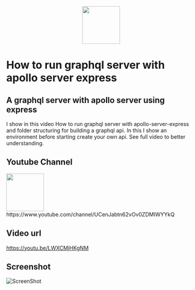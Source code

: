 <img src="https://res.cloudinary.com/dbjrx698c/image/upload/v1704611347/logo_w4vxp0.png" width="100" height="100" style="display: block; margin: 0 auto;">

# How to run graphql server with apollo server express

## A graphql server with apollo server using express
I show in this video How to run graphql server with apollo-server-express and folder structuring for building a graphql api. In this I show an environment before starting create your own api. See full video to better understanding.

## Youtube Channel
<img src="https://lh3.googleusercontent.com/d/1TahrzXTmSlN2KDtcZ3lamaJjOLmjqGAM" width="100">
https://www.youtube.com/channel/UCenJabtn62vOv0ZDMIWYYkQ

## Video url
https://youtu.be/LWXCMjHKgNM

## Screenshot
![ScreenShot](https://lh3.googleusercontent.com/d/1_JAolvCPZ4Pn21trkUlviZ5Wc0s970N_)
